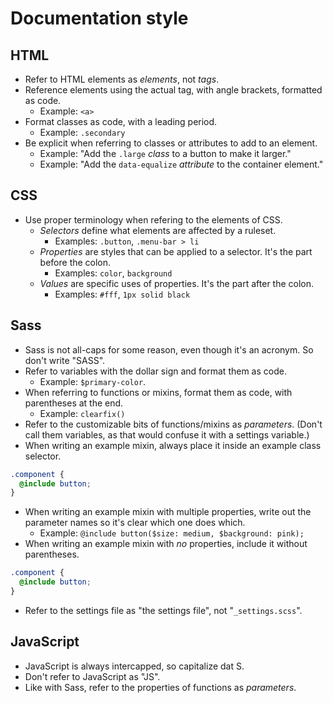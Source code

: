 # Documentation style

## HTML

- Refer to HTML elements as *elements*, not *tags*.
- Reference elements using the actual tag, with angle brackets, formatted as code.
  - Example: `<a>`
- Format classes as code, with a leading period.
  - Example: `.secondary`
- Be explicit when referring to classes or attributes to add to an element.
  - Example: "Add the `.large` *class* to a button to make it larger."
  - Example: "Add the `data-equalize` *attribute* to the container element."

## CSS

- Use proper terminology when refering to the elements of CSS.
  - *Selectors* define what elements are affected by a ruleset.
    - Examples: `.button`, `.menu-bar > li`
  - *Properties* are styles that can be applied to a selector. It's the part before the colon.
    - Examples: `color`, `background`
  - *Values* are specific uses of properties. It's the part after the colon.
    - Examples: `#fff`, `1px solid black`

## Sass

- Sass is not all-caps for some reason, even though it's an acronym. So don't write "SASS".
- Refer to variables with the dollar sign and format them as code.
  - Example: `$primary-color`.
- When referring to functions or mixins, format them as code, with parentheses at the end.
  - Example: `clearfix()`
- Refer to the customizable bits of functions/mixins as *parameters*. (Don't call them variables, as that would confuse it with a settings variable.)
- When writing an example mixin, always place it inside an example class selector.
```scss
.component {
  @include button;
}
```
- When writing an example mixin with multiple properties, write out the parameter names so it's clear which one does which.
  - Example: `@include button($size: medium, $background: pink);`
- When writing an example mixin with *no* properties, include it without parentheses.
```scss
.component {
  @include button;
}
```
- Refer to the settings file as "the settings file", not "`_settings.scss`".

## JavaScript

- JavaScript is always intercapped, so capitalize dat S.
- Don't refer to JavaScript as "JS".
- Like with Sass, refer to the properties of functions as *parameters*.
